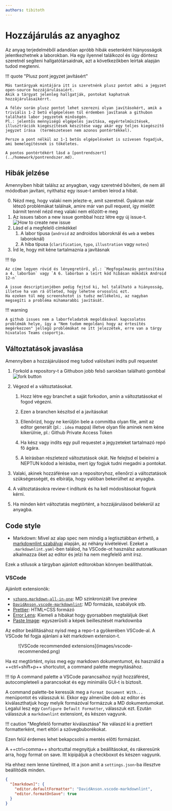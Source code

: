 ```yaml
---
authors: tibitoth
---
```


# Hozzájárulás az anyaghoz

Az anyag terjedelméből adandóan apróbb hibák esetenként hiányosságok jelentkezhetnek a laborokban.
Ha egy ilyennel találkozol és úgy döntesz szeretnél segíteni hallgatótársaidnak, azt a következőkben leírtak alapján tudod megtenni.

!!! quote "Plusz pont jegyzet javításért"

    Más tantárgyak mintájára itt is szeretnénk plusz pontot adni a jegyzet open-source hozzájárulásaiért.
    Akik a tárgyat jelenleg hallgatják, pontokat kaphatnak hozzájárulásaikérrt.

    A félév során plusz pontot lehet szerezni olyan javításokért, amik a triviális 1-2 betű elgépelésen túl érdemben javítanak a githubon található labor jegyzetek minőségén.
    Pl.: jelentős mennyiségű elgépelés javítása, egyértelműsítések, illusztrációk kiegészítések készítése vagy akár egy teljes kiegészítő jegyzet írása  (természetesen nem azonos pontértékkel).

    Persze a pont nélkül az 1-1 betűs elgépeléseket is szívesen fogadjuk, ami bemelegítésnek is tökéletes.

    A pontos pontértékért lásd a [pontrendszert](../homework/pontrendszer.md).

## Hibák jelzése

Amennyiben hibát találsz az anyagban, vagy szeretnéd bővíteni, de nem áll módodban javítani, nyithatsz egy issue-t amiben leírod a hibát.

0. Nézd meg, hogy valaki nem jelezte-e, amit szeretnél.
    Gyakran már létező problémákat találnak, amire már van pull request,
    így mielőtt bármit tennél nézd meg valaki nem előzött-e meg
1. Az issues tabon a new issue gombbal hozz létre egy új issue-t.
    ![How to create new issue](images/github-new-issue.png)
2. Lásd el a megfelelő címkékkel
    1. A labor típusa (`android` az androidos laboroknál és `web` a webes laboroknál)
    2. A hiba típusa (`clarification`, `typo`, `illustration` vagy `notes`)
3. Írd le, hogy mit kéne tartalmaznia a javításnak

!!! tip

    Az címe legyen rövid és lényegretörő, pl.: `Megfogalmazás pontosítása a 4. laborban` vagy `A 6. laborban a leírt kód hibásan működik Android 12-n`

    A issue descriptionjében pedig fejtsd ki, hol található a hiányosság, illetve ha van rá ötleted, hogy lehetne orvosolni ezt.
    Ha ezeken túl még screenshotot is tudsz mellékelni, az nagyban megsegíti a probléma mihamarabbi javítását.

!!! warning

    A github issues nem a laborfeladatok megoldásával kapcsolatos problémák helye, így a "Nem tudom megoldani hogy az értesítés megérkezzen" jellegű problémákat ne itt jelezzétek, erre van a tárgy hivatalos Teams csoportja.

## Változtatások javaslása

Amennyiben a hozzájárulásod meg tudod valósítani indíts pull requestet

1. Forkold a repository-t a Githubon jobb felső sarokban található gombbal
    ![fork button](images/github-fork.png)

2. Végezd el a változtatásokat.

    1. Hozz létre egy branchet a saját forkodon, amin a változtatásokat el fogod végezni.

    2. Ezen a branchen készítsd el a javításokat

    3. Ellenőrizd, hogy ne kerüljön bele a commitba olyan file, amit az editor generált (pl.: `.idea` mappa)
    illetve olyan file aminek nem kéne kikerülnie, pl.: Github Private Access Token

    4. Ha kész vagy indíts egy pull requestet a jegyzeteket tartalmazó repó fő ágára.

    5. A leírásban részletezd változtatások okát.
        Ne felejtsd el beleírni a NEPTUN kódod a leírásba, mert így fogjuk tudni megadni a pontokat.

3. Valaki, akinek hozzáférése van a repositoryhoz, ellenőrzi a változtatások szükségességét, és elbírálja, hogy valóban bekerülhet az anyagba.
4. A változtatásokra review-t indítunk és ha kell módosításokat fogunk kérni.
5. Ha minden kért változtatás megtörtént, a hozzájárulásod belekerül az anyagba.

## Code style

- Markdown: Mivel az alap spec nem mindig a legtisztábban érthető, a [markdownlint szabályai](https://github.com/markdownlint/markdownlint/blob/master/docs/RULES.md) alapján, az néhány kivételével. Ezeket a `.markdownlint.yaml`-ben találod, ha VSCode-ot használsz automatikusan alkalmazza őket az editor és jelzi ha nem megfelelő amit írsz.

Ezek a stílusok a tárgyban ajánlott editorokban könnyen beállíthatóak.

### VSCode

Ajánlott extensionök:

- [`yzhang.markdown-all-in-one`](https://marketplace.visualstudio.com/items?itemName=yzhang.markdown-all-in-one): MD szinkronizált live preview
- [`DavidAnson.vscode-markdownlint`](https://marketplace.visualstudio.com/items?itemName=DavidAnson.vscode-markdownlint): MD formázás, szabályok stb.
- [Prettier](https://marketplace.visualstudio.com/items?itemName=esbenp.prettier-vscode): HTML+CSS formázó
- [Error Lens](https://marketplace.visualstudio.com/items?itemName=usernamehw.errorlens): Kiemeli a hibákat hogy gyorsabben megtaláljuk őket
- [Paste Image](https://marketplace.visualstudio.com/items?itemName=mushan.vscode-paste-image): egyszerűsíti a képek beillesztését markdownba

Az editor beállításához nyisd meg a repo-t a gyökerében VSCode-al. A VSCode fel fogja ajánlani a két markdown extension-t.

<figure markdown>
  ![VSCode recommended extensions](images/vscode-recommended.png)
</figure>

Ha ez megtörtént, nyiss meg egy markdown dokumentumot, és használd a ++ctrl+shift+p++ shortcutot, a command palette megnyitásához.

!!! tip
    A command palette a VSCode parancsaihoz nyújt hozzáférést, autocompleteeli a parancsokat és egy minimális GUI-t is biztosít.

A command palette-be keressük meg a `Format Document With...` menüpontot és válasszuk ki.
Ekkor egy almenübe dob az editor és kiválaszthatjuk hogy melyik formázóval formázzuk a MD dokumentumokat.
Legalul lesz egy `Configure Default Formatter`, válasszuk ezt.
Ezután válasszuk a `markdownlint` extensiont, és készen vagyunk.

!!! caution "Megfelelő formatter kiválasztása"
    Ne válaszd ki a prettiert formatterként, mert eltöri a szövegbuborékokat.

Ezen felül érdemes lehet bekapcsolni a mentés előtti formázást.

A ++ctrl+comma++ shortcuttal megnyitjuk a beállításokat, és rákeresünk arra, hogy format on save.
Itt kipipáljuk a checkboxot és készen vagyunk.

Ha ehhez nem lenne türelmed, itt a json amit a `settings.json`-ba illesztve beállítódik minden.

```json
{
  "[markdown]": {
    "editor.defaultFormatter": "DavidAnson.vscode-markdownlint",
    "editor.formatOnSave": true
  }
}
```
